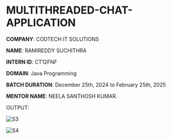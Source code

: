 # MULTITHREADED-CHAT-APPLICATION

**COMPANY**: CODTECH IT SOLUTIONS

**NAME**: RAMIREDDY SUCHITHRA

**INTERN ID**: CT12FNF

**DOMAIN**: Java Programming

**BATCH DURATION**: December 25th, 2024 to February 25th, 2025

**MENTOR NAME**: NEELA SANTHOSH KUMAR.

OUTPUT:

![S3](https://github.com/user-attachments/assets/9590e596-864f-498d-a40e-a3276feafb10)

![S4](https://github.com/user-attachments/assets/c5975f2d-c74f-4d7f-9202-4786233d4df2)

